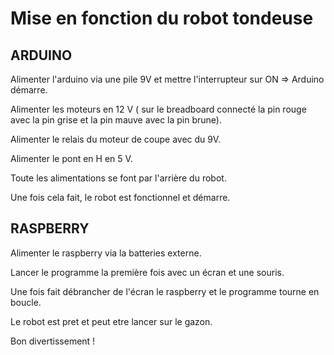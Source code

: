 # Mise en fonction du robot tondeuse


## ARDUINO

Alimenter l'arduino via une pile 9V et mettre l'interrupteur sur ON => Arduino démarre.

Alimenter les moteurs en 12 V ( sur le breadboard connecté la pin rouge avec la pin grise et la pin mauve avec la pin brune).

Alimenter le relais du moteur de coupe avec du 9V.

Alimenter le pont en H en 5 V. 

Toute les alimentations se font par l'arrière du robot. 

Une fois cela fait, le robot est fonctionnel et démarre. 

## RASPBERRY

Alimenter le raspberry via la batteries externe.

Lancer le programme la première fois avec un écran et une souris. 

Une fois fait débrancher de l'écran le raspberry et le programme tourne en boucle.

Le robot est pret et peut etre lancer sur le gazon. 


Bon divertissement ! 
